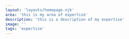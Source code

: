 ```yaml
---
layout: 'layouts/homepage.njk'
area: 'this is my area of expertise'
description: 'this is a description of my expertise'
image: ''
tags: 'expertise'
---
```

